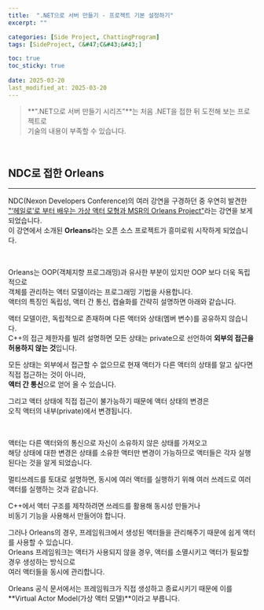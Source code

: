 ```yaml
---
title:  ".NET으로 서버 만들기 - 프로젝트 기본 설정하기"
excerpt: ""

categories: [Side Project, ChattingProgram]
tags: [SideProject, C&#47;C&#43;&#43;]

toc: true
toc_sticky: true
 
date: 2025-03-20
last_modified_at: 2025-03-20
---
```


> **".NET으로 서버 만들기 시리즈"**는 처음 .NET을 접한 뒤 도전해 보는 프로젝트로  
> 기술의 내용이 부족할 수 있습니다.  

<br/>

## NDC로 접한 Orleans
---

NDC(Nexon Developers Conference)의 여러 강연을 구경하던 중 우연히 발견한  
["‘헤일로’로 부터 배우는 가상 액터 모형과 MSR의 Orleans Project"](https://youtu.be/SIOtlPWYFTw?feature=shared)라는 강연을 보게 되었습니다.  
이 강연에서 소개된 **Orleans**라는 오픈 소스 프로젝트가 흥미로워 시작하게 되었습니다.  

<br/>

Orleans는 OOP(객체지향 프로그래밍)과 유사한 부분이 있지만 OOP 보다 더욱 독립적으로  
객체를 관리하는 액터 모델이라는 프로그래밍 기법을 사용합니다.  
액터의 특징인 독립성, 액터 간 통신, 캡슐화를 간략히 설명하면 아래와 같습니다.  

액터 모델이란, 독립적으로 존재하며 다른 액터와 상태(멤버 변수)를 공유하지 않습니다.  
C++의 접근 제한자를 빌려 설명하면 모든 상태는 private으로 선언하여 **외부의 접근을 허용하지 않는 것**입니다.  

모든 상태는 외부에서 접근할 수 없으므로 현재 액터가 다른 액터의 상태를 알고 싶다면 직접 접근하는 것이 아니라,  
**액터 간 통신**으로 얻어 올 수 있습니다.  

그리고 액터 상태에 직접 접근이 불가능하기 때문에 액터 상태의 변경은  
오직 액터의 내부(private)에서 변경됩니다.  

<br/>

액터는 다른 액터와의 통신으로 자신이 소유하지 않은 상태를 가져오고  
해당 상태에 대한 변경은 상태를 소유한 액터만 변경이 가능하므로 액터들은 각자 실행된다는 것을 알게 되었습니다.  

멀티쓰레드를 토대로 설명하면, 동시에 여러 액터를 실행하기 위해 여러 쓰레드로 여러 액터를 실행하는 것과 같습니다.  

C++에서 액터 구조를 제작하려면 쓰레드를 활용해 동시성 만들거나  
비동기 기능을 사용해서 만들어야 합니다.  

그러나 Orleans의 경우, 프레임워크에서 생성된 액터들을 관리해주기 때문에 쉽게 액터를 사용할 수 있습니다.  
Orleans 프레임워크는 액터가 사용되지 않을 경우, 액터를 소멸시키고 액터가 필요할 경우 생성하는 방식으로  
여러 액터들을 동시에 관리합니다.  

Orleans 공식 문서에서는 프레임워크가 직접 생성하고 종료시키기 때문에 이를  
**Virtual Actor Model(가상 액터 모델)**이라고 부릅니다.


